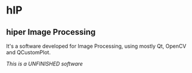 hIP
===

hiper Image Processing
----------------------

It's a software developed for Image Processing, using mostly Qt, OpenCV and QCustomPlot.

*This is a UNFINISHED software*
